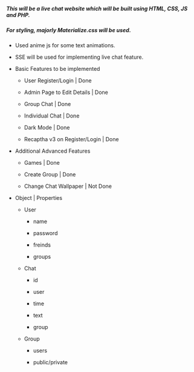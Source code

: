 ##### This will be a live chat website which will be built using HTML, CSS, JS and PHP.

##### For styling, majorly Materialize.css will be used.

- Used anime js for some text animations.

- SSE will be used for implementing live chat feature.

- Basic Features to be implemented

  - User Register/Login | Done

  - Admin Page to Edit Details | Done

  - Group Chat | Done

  - Individual Chat | Done

  - Dark Mode | Done

  - Recaptha v3 on Register/Login | Done

- Additional Advanced Features

  - Games | Done

  - Create Group | Done 

  - Change Chat Wallpaper | Not Done

- Object | Properties
  
  - User

     - name

     - password
    
     - freinds
    
     - groups
    
   - Chat
    
      - id
    
      - user
    
      - time
    
      - text
    
      - group
     
  - Group
    
    - users
    
    - public/private
    
